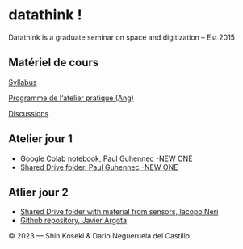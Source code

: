 # datathink !

Datathink is a graduate seminar on space and digitization – Est 2015

## Matériel de cours

[Syllabus](https://github.com/CUPUM/datathink/blob/main/koseki-syllabus-ame6201.md)

[Programme de l‘atelier pratique (Ang)](https://github.com/CUPUM/datathink/blob/c8d556b8167467b902b01f8f3fee8df558288bcf/negueruela_del_castillo-description-city_as_collection.md)

[Discussions](https://github.com/CUPUM/datathink/discussions)

## Atelier jour 1

* [Google Colab notebook, Paul Guhennec -NEW ONE](https://colab.research.google.com/drive/1um_bjfm0xb_X4ZEuoRKpdmD3UhEmNREQ?usp=share_link)
* [Shared Drive folder, Paul Guhennec -NEW ONE](https://drive.google.com/drive/folders/16HLVMp4KuE5pjHce6TyEkJf5lJA1zVdM?usp=sharing)

## Atlier jour 2

* [Shared Drive folder with material from sensors, Iacopo Neri](https://drive.google.com/drive/folders/1otoOMpGWax6QLkWjsOA8iL10vfzBIfk9?usp=share_link)
* [Github repository, Javier Argota](https://github.com/Reivajar/datathink_2023)

© 2023 — Shin Koseki & Dario Negueruela del Castillo
